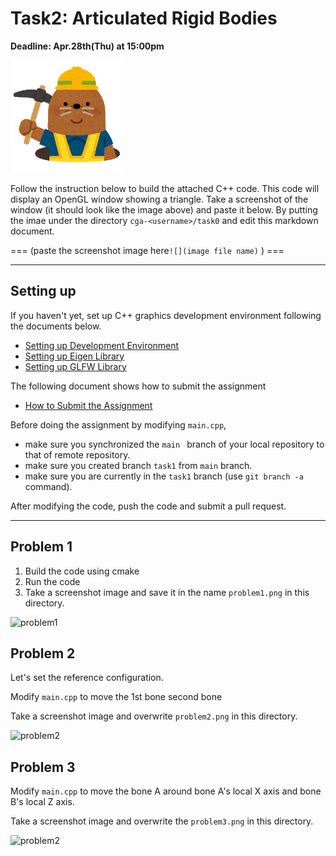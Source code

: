 # Task2: Articulated Rigid Bodies

**Deadline: Apr.28th(Thu) at 15:00pm**

![preview](../doc/mole.png)

Follow the instruction below to build the attached C++ code. This code will display an OpenGL window showing a triangle.  Take a screenshot of the window (it should look like the image above) and paste it below.  By putting the imae under the directory `cga-<username>/task0` and edit this markdown document. 

=== (paste the screenshot image here`![](image file name)` ) === 


----


## Setting up

If you haven't yet, set up C++ graphics development environment following the documents below.

- [Setting up Development Environment](../doc/setup_env.md)
- [Setting up Eigen Library](../doc/setup_eigen.md)
- [Setting up GLFW Library](../doc/setup_glfw.md)

The following document shows how to submit the assignment

- [How to Submit the Assignment](../doc/submit.md)

Before doing the assignment by modifying `main.cpp`,
- make sure you synchronized the `main ` branch of your local repository  to that of remote repository.
- make sure you created branch `task1` from `main` branch.
- make sure you are currently in the `task1` branch (use `git branch -a` command).

After modifying the code, push the code and submit a pull request.

---

## Problem 1

1. Build the code using cmake
2. Run the code
3. Take a screenshot image and save it in the name `problem1.png` in this directory.

![problem1](problem1.png)


## Problem 2

Let's set the reference configuration.

Modify `main.cpp` to move the 1st bone second bone

Take a screenshot image and overwrite `problem2.png` in this directory.

![problem2](problem2.png)


## Problem 3

Modify `main.cpp` to move the bone A around bone A's local X axis and bone B's local Z axis.

Take a screenshot image and overwrite the `problem3.png` in this directory.

![problem2](problem3.png)